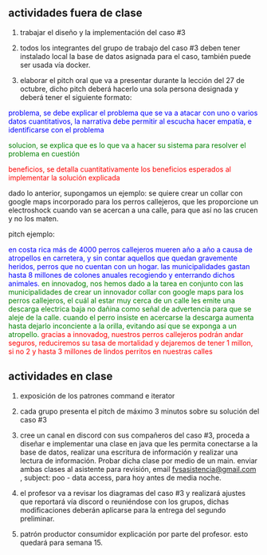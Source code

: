 ## actividades fuera de clase

1. trabajar el diseño y la implementación del caso #3

2. todos los integrantes del grupo de trabajo del caso #3 deben tener instalado local la base de datos asignada para el caso, también puede ser usada vía docker.

3. elaborar el pitch oral que va a presentar durante la lección del 27 de octubre, dicho pitch deberá hacerlo una sola persona designada y deberá tener el siguiente formato:

<span style="color:blue">problema, se debe explicar el problema que se va a atacar con uno o varios datos cuantitativos, la narrativa debe permitir al escucha hacer empatía, e identificarse con el problema</span>

<span style="color:green">solucion, se explica que es lo que va a hacer su sistema para resolver el problema en cuestión</span>

<span style="color:red">beneficios, se detalla cuantitativamente los beneficios esperados al implementar la solución explicada</span>

dado lo anterior, supongamos un ejemplo: se quiere crear un collar con google maps incorporado para los perros callejeros, que les proporcione un electroshock cuando van se acercan a una calle, para que así no las crucen y no los maten.

pitch ejemplo:

<span style="color:blue">en costa rica más de 4000 perros callejeros mueren año a año a causa de atropellos en carretera, y sin contar aquellos que quedan gravemente heridos, perros que no cuentan con un hogar. las municipalidades gastan hasta 8 millones de colones anuales recogiendo y enterrando dichos animales. </span> <span style="color:green">en innovadog, nos hemos dado a la tarea en conjunto con las municipalidades de crear un innovador collar con google maps para los perros callejeros, el cuál al estar muy cerca de un calle les emite una descarga electrica baja no dañina como señal de advertencia para que se aleje de la calle. cuando el perro insiste en acercarse la descarga aumenta hasta dejarlo inconciente a la orilla, evitando así que se exponga a un atropello. </span> <span style="color:red">gracias a innovadog, nuestros perros callejeros podrán andar seguros, reduciremos su tasa de mortalidad y dejaremos de tener 1 millon, si no 2 y hasta 3 millones de lindos perritos en nuestras calles</span>

## actividades en clase

1. exposición de los patrones command e iterator

2. cada grupo presenta el pitch de máximo 3 minutos sobre su solución del caso #3

3. cree un canal en discord con sus compañeros del caso #3, proceda a diseñar e implementar una clase en java que les permita conectarse a la base de datos, realizar una escritura de información y realizar una lectura de información. Probar dicha clase por medio de un main. enviar ambas clases al asistente para revisión, email fvsasistencia@gmail.com , subject: poo - data access, para hoy antes de media noche.

4. el profesor va a revisar los diagramas del caso #3 y realizará ajustes que reportará vía discord o reuniéndose con los grupos, dichas modificaciones deberán aplicarse para la entrega del segundo preliminar.

5. patrón productor consumidor explicación por parte del profesor. esto quedará para semana 15.

